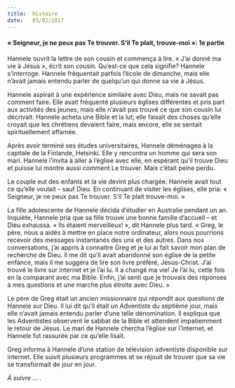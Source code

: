 ```yaml
---
title:  Histoire
date:   03/02/2017
---
```


#### « Seigneur, je ne peux pas Te trouver. S’il Te plait, trouve-moi »: 1e partie 

Hannele ouvrit la lettre de son cousin et commença à lire. « J’ai donné ma vie à Jésus », écrit son cousin. Qu’est-ce que cela signifie? Hannele s’interroge. Hannele fréquentait parfois l’école de dimanche, mais elle n’avait jamais entendu parler de quelqu’un qui donne sa vie à Jésus. 

Hannele aspirait à une expérience similaire avec Dieu, mais ne savait pas comment faire. Elle avait fréquenté plusieurs églises différentes et pris part aux activités des jeunes, mais elle n’avait pas trouvé ce que son cousin lui décrivait. Hannele acheta une Bible et la lut; elle faisait des choses qu’elle croyait que les chrétiens devaient faire, mais encore, elle se sentait spirituellement affamée. 

Après avoir terminé ses études universitaires, Hannele déménagea à la capitale de la Finlande, Helsinki. Elle y rencontra un homme qui sera son mari. Hannele l’invita à aller à l’église avec elle, en espérant qu’il trouve Dieu et puisse lui montre aussi comment Le trouver. Mais c’était peine perdu. 

Le couple eut des enfants et la vie devint plus chargée. Hannele avait tout ce qu’elle voulait – sauf Dieu. En continuant de visiter les églises, elle pria: « Seigneur, je ne peux pas Te trouver. S’il Te plait trouve-moi. » 

La fille adolescente de Hannele décida d’étudier en Australie pendant un an. Inquiète, Hannele pria que sa fille trouve une bonne famille d’accueil – et Dieu exhaussa. « Ils étaient merveilleux! », dit Hannele plus tard. « Greg, le père, nous a aidés à mettre en place notre ordinateur, alors nous pourrions recevoir des messages instantanés des uns et des autres. Dans nos conversations, j’ai appris à connaitre Greg et je lui ai fait savoir mon plan de recherche de Dieu. Il me dit qu’il avait abandonné son église de la petite enfance, mais il me suggéra de lire son livre préféré, Jésus-Christ. J’ai trouvé le livre sur internet et je l’ai lu. Il a changé ma vie! Je l’ai lu, cette fois en la comparant avec ma Bible. Enfin, j’ai senti que je trouvais des réponses à mes questions et une marche plus étroite avec Dieu. » 

Le père de Greg était un ancien missionnaire qui répondit aux questions de Hannele sur Dieu. Il lui dit qu’il était un Adventiste du septième jour, mais elle n’avait jamais entendu parler d’une telle dénomination. Il expliqua que les Adventistes observent le sabbat de la Bible et attendent impatiemment le retour de Jésus. Le mari de Hannele chercha l’église sur l’internet, et Hannele fut rassurée par ce qu’elle lisait. 

Greg informa à Hannele d’une station de télévision adventiste disponible sur internet. Elle suivit plusieurs programmes et se réjouit de trouver que sa vie se transformait de jour en jour. 

_À suivre … ._ 